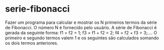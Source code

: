 # serie-fibonacci

Fazer um programa para calcular e mostrar os N primeiros termos da série de
Fibonacci. O número N é fornecido pelo usuário. A série de Fibonacci é gerada
da seguinte forma:
f1 = f2 = 1;
f3 = f1 + f2 = 2;
f4 = f2 + f3 = 3;....
O primeiro e segundo termos valem 1 e os seguintes são calculados somando
os dois termos anteriores.
